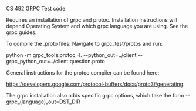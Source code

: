 CS 492 GRPC Test code

Requires an installation of grpc and protoc. Installation instructions will depend Operating System and which grpc language you are using. See the grpc guides. 

To compile the .proto files: 
Navigate to grpc_test/protos and run: 

python -m grpc_tools.protoc -I. --python_out=../client --grpc_python_out=../client question.proto

General instructions for the protoc compiler can be found here: 

https://developers.google.com/protocol-buffers/docs/proto3#generating

The grpc installation also adds specific grpc options, which take the form --grpc_(language)_out=DST_DIR
